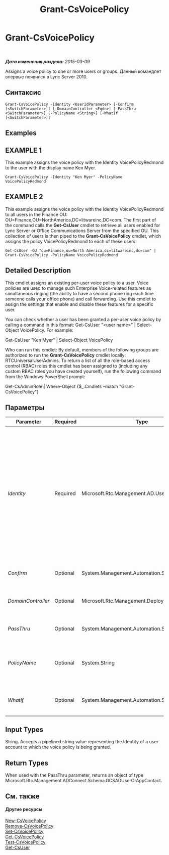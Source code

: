 ﻿---
title: Grant-CsVoicePolicy
TOCTitle: Grant-CsVoicePolicy
ms:assetid: c8aa8d0f-6fb4-43f7-82b0-38d4da2d5611
ms:mtpsurl: https://technet.microsoft.com/ru-ru/library/Gg398828(v=OCS.15)
ms:contentKeyID: 49311132
ms.date: 05/19/2016
mtps_version: v=OCS.15
ms.translationtype: HT
---

# Grant-CsVoicePolicy

 

_**Дата изменения раздела:** 2015-03-09_

Assigns a voice policy to one or more users or groups. Данный командлет впервые появился в Lync Server 2010.

## Синтаксис

    Grant-CsVoicePolicy -Identity <UserIdParameter> [-Confirm [<SwitchParameter>]] [-DomainController <Fqdn>] [-PassThru <SwitchParameter>] [-PolicyName <String>] [-WhatIf [<SwitchParameter>]]

## Examples

## EXAMPLE 1

This example assigns the voice policy with the Identity VoicePolicyRedmond to the user with the display name Ken Myer.

    Grant-CsVoicePolicy -Identity "Ken Myer" -PolicyName VoicePolicyRedmond

## EXAMPLE 2

This example assigns the voice policy with the Identity VoicePolicyRedmond to all users in the Finance OU: OU=Finance,OU=NorthAmerica,DC=litwareinc,DC=com. The first part of the command calls the **Get-CsUser** cmdlet to retrieve all users enabled for Lync Server or Office Communications Server from the specified OU. This collection of users is then piped to the **Grant-CsVoicePolicy** cmdlet, which assigns the policy VoicePolicyRedmond to each of these users.

    Get-CsUser -OU "ou=Finance,ou=North America,dc=litwareinc,dc=com" | Grant-CsVoicePolicy -PolicyName VoicePolicyRedmond

## Detailed Description

This cmdlet assigns an existing per-user voice policy to a user. Voice policies are used to manage such Enterprise Voice-related features as simultaneous ringing (the ability to have a second phone ring each time someone calls your office phone) and call forwarding. Use this cmdlet to assign the settings that enable and disable these features for a specific user.

You can check whether a user has been granted a per-user voice policy by calling a command in this format: Get-CsUser "\<user name\>" | Select-Object VoicePolicy. For example:

Get-CsUser "Ken Myer" | Select-Object VoicePolicy

Who can run this cmdlet: By default, members of the following groups are authorized to run the **Grant-CsVoicePolicy** cmdlet locally: RTCUniversalUserAdmins. To return a list of all the role-based access control (RBAC) roles this cmdlet has been assigned to (including any custom RBAC roles you have created yourself), run the following command from the Windows PowerShell prompt:

Get-CsAdminRole | Where-Object {$\_.Cmdlets –match "Grant-CsVoicePolicy"}

## Параметры


<table>
<colgroup>
<col style="width: 25%" />
<col style="width: 25%" />
<col style="width: 25%" />
<col style="width: 25%" />
</colgroup>
<thead>
<tr class="header">
<th>Parameter</th>
<th>Required</th>
<th>Type</th>
<th>Description</th>
</tr>
</thead>
<tbody>
<tr class="odd">
<td><p><em>Identity</em></p></td>
<td><p>Required</p></td>
<td><p>Microsoft.Rtc.Management.AD.UserIdParameter</p></td>
<td><p>The Identity (unique identifier) of the user to whom the policy is being assigned.</p>
<p>User identities can be specified by using one of four formats: 1) The user's SIP address; 2) the user principal name (UPN); 3) the user's domain name and logon name, in the form domain\logon (for example, litwareinc\kenmyer); and, 4) the user's Active Directory display name (for example, Ken Myer).</p>
<p>Note that you can use the asterisk (*) wildcard character when using the Display Name as the user Identity. For example, the Identity &quot;* Smith&quot; would return all the users with the last name Smith.</p>
<p>Full Data Type: Microsoft.Rtc.Management.AD.UserIdParameter</p></td>
</tr>
<tr class="even">
<td><p><em>Confirm</em></p></td>
<td><p>Optional</p></td>
<td><p>System.Management.Automation.SwitchParameter</p></td>
<td><p>Запрашивает подтверждение перед выполнением команды.</p></td>
</tr>
<tr class="odd">
<td><p><em>DomainController</em></p></td>
<td><p>Optional</p></td>
<td><p>Microsoft.Rtc.Management.Deploy.Fqdn</p></td>
<td><p>Allows you to specify a domain controller. If no domain controller is specified, the first available will be used.</p></td>
</tr>
<tr class="even">
<td><p><em>PassThru</em></p></td>
<td><p>Optional</p></td>
<td><p>System.Management.Automation.SwitchParameter</p></td>
<td><p>Returns the results of the command. By default, this cmdlet does not generate any output.</p></td>
</tr>
<tr class="odd">
<td><p><em>PolicyName</em></p></td>
<td><p>Optional</p></td>
<td><p>System.String</p></td>
<td><p>The name (Identity) of the voice policy to be assigned to the user. (Note that this includes only the name portion of the Identity. Per-user policy identities include a prefix of tag: that should not be included with the PolicyName.)</p></td>
</tr>
<tr class="even">
<td><p><em>WhatIf</em></p></td>
<td><p>Optional</p></td>
<td><p>System.Management.Automation.SwitchParameter</p></td>
<td><p>Описывает, что произойдет при выполнении команды без реального выполнения команды.</p></td>
</tr>
</tbody>
</table>


## Input Types

String. Accepts a pipelined string value representing the Identity of a user account to which the voice policy is being granted.

## Return Types

When used with the PassThru parameter, returns an object of type Microsoft.Rtc.Management.ADConnect.Schema.OCSADUserOrAppContact.

## См. также

#### Другие ресурсы

[New-CsVoicePolicy](new-csvoicepolicy.md)  
[Remove-CsVoicePolicy](remove-csvoicepolicy.md)  
[Set-CsVoicePolicy](set-csvoicepolicy.md)  
[Get-CsVoicePolicy](get-csvoicepolicy.md)  
[Test-CsVoicePolicy](test-csvoicepolicy.md)  
[Get-CsUser](get-csuser.md)

